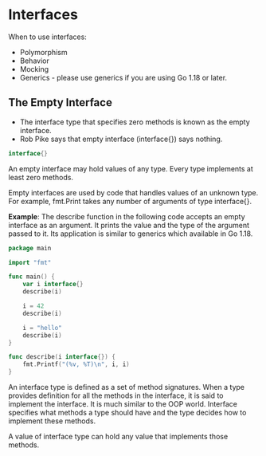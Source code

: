 # Interfaces
When to use interfaces:
* Polymorphism
* Behavior
* Mocking
* Generics - please use generics if you are using Go 1.18 or later.




## The Empty Interface
* The interface type that specifies zero methods is known as the empty interface.
* Rob Pike says that empty interface (interface{}) says nothing.

```go
interface{}
```

An empty interface may hold values of any type. Every type implements at least zero methods.

Empty interfaces are used by code that handles values of an unknown type. For example, fmt.Print takes any number of
arguments of type interface{}.

**Example**:  The describe function in the following code accepts an empty interface as an argument. It prints the value and
the type of the argument passed to it. Its application is similar to generics which available in Go 1.18.

[embedmd]:# (./empty_interface.go)

```go
package main

import "fmt"

func main() {
	var i interface{}
	describe(i)

	i = 42
	describe(i)

	i = "hello"
	describe(i)
}

func describe(i interface{}) {
	fmt.Printf("(%v, %T)\n", i, i)
}
```

An interface type is defined as a set of method signatures. When a type provides definition for all the methods in the
interface, it is said to implement the interface. It is much similar to the OOP world. Interface specifies what methods
a type should have and the type decides how to implement these methods.

A value of interface type can hold any value that implements those methods.
